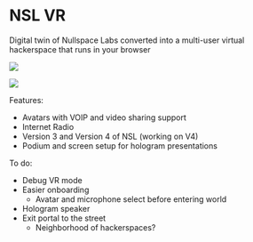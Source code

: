 # NSL VR

Digital twin of Nullspace Labs converted into a multi-user virtual hackerspace that runs in your browser

![](https://i.imgur.com/U6rdRyN.jpg)

![](https://i.imgur.com/R81peLn.jpg)

Features:

- Avatars with VOIP and video sharing support
- Internet Radio
- Version 3 and Version 4 of NSL (working on V4)
- Podium and screen setup for hologram presentations

To do:

- Debug VR mode
- Easier onboarding
  - Avatar and microphone select before entering world
- Hologram speaker
- Exit portal to the street
  - Neighborhood of hackerspaces?
